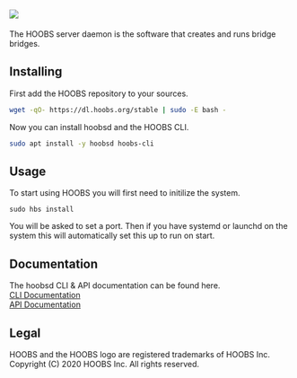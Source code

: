 # ![](https://raw.githubusercontent.com/hoobs-org/HOOBS/master/docs/logo.png)

The HOOBS server daemon is the software that creates and runs bridge bridges.


## Installing
First add the HOOBS repository to your sources.

```sh
wget -qO- https://dl.hoobs.org/stable | sudo -E bash -
```

Now you can install hoobsd and the HOOBS CLI.

```sh
sudo apt install -y hoobsd hoobs-cli
```

## Usage
To start using HOOBS you will first need to initilize the system.

```
sudo hbs install
```

You will be asked to set a port. Then if you have systemd or launchd on the system this will automatically set this up to run on start.

## Documentation
The hoobsd CLI & API documentation can be found here.  
[CLI Documentation](https://github.com/hoobs-org/HOOBS/blob/development/docs/CLI.md)  
[API Documentation](https://github.com/hoobs-org/HOOBS/blob/development/docs/API.md)  

## Legal
HOOBS and the HOOBS logo are registered trademarks of HOOBS Inc. Copyright (C) 2020 HOOBS Inc. All rights reserved.
